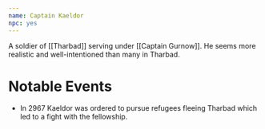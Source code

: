 ```yaml
---
name: Captain Kaeldor
npc: yes
---
```


A soldier of [[Tharbad]] serving under [[Captain Gurnow]]. He seems more realistic and well-intentioned than many in Tharbad.

# Notable Events
* In 2967 Kaeldor was ordered to pursue refugees fleeing Tharbad which led to a fight with the fellowship.